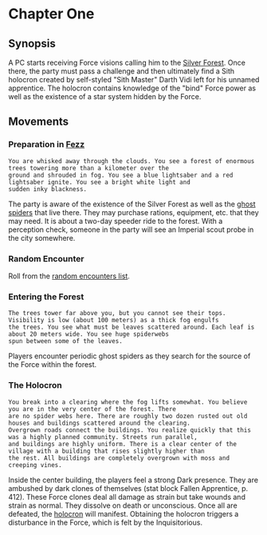 # Chapter One
## Synopsis
A PC starts receiving Force visions calling him to the [Silver Forest](../../locations/silver_forest.md). Once there,
the party must pass a challenge and then ultimately find a Sith holocron created by self-styled "Sith Master" Darth
Vidi left for his unnamed apprentice. The holocron contains knowledge of the "bind" Force power as well as the existence
of a star system hidden by the Force.

## Movements
### Preparation in [Fezz](../../locations/fezz.md)
```
You are whisked away through the clouds. You see a forest of enormous trees towering more than a kilometer over the
ground and shrouded in fog. You see a blue lightsaber and a red lightsaber ignite. You see a bright white light and 
sudden inky blackness.
```
The party is aware of the existence of the Silver Forest as well as the [ghost spiders](../../characters/npcs/ghost_spider.md)
that live there. They may purchase rations, equipment, etc. that they may need. It is about a two-day speeder ride to
the forest. With a perception check, someone in the party will see an Imperial scout probe in the city somewhere.
### Random Encounter
Roll from the [random encounters list](../../misc/random_events.md).
### Entering the Forest
```
The trees tower far above you, but you cannot see their tops. Visibility is low (about 100 meters) as a thick fog engulfs
the trees. You see what must be leaves scattered around. Each leaf is about 20 meters wide. You see huge spiderwebs
spun between some of the leaves.
```
Players encounter periodic ghost spiders as they search for the source of the Force within the forest.
### The Holocron
```
You break into a clearing where the fog lifts somewhat. You believe you are in the very center of the forest. There
are no spider webs here. There are roughly two dozen rusted out old houses and buildings scattered around the clearing.
Overgrown roads connect the buildings. You realize quickly that this was a highly planned community. Streets run parallel,
and buildings are highly uniform. There is a clear center of the village with a building that rises slightly higher than
the rest. All buildings are completely overgrown with moss and creeping vines.
```
Inside the center building, the players feel a strong Dark presence. They are ambushed by dark clones of themselves
(stat block Fallen Apprentice, p. 412). These Force clones deal all damage as strain but take wounds and strain as normal.
They dissolve on death or unconscious. Once all are defeated, the [holocron](../../gear/vidi_holocron.md) will manifest.
Obtaining the holocron triggers a disturbance in the Force, which is felt by the Inquisitorious.
